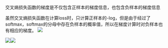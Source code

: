 
交叉熵损失函数的梯度是不仅包含正样本的梯度信息，也包含负样本的梯度信息


虽然交叉熵损失函数在计算loss时，只计算正样本的-log，但是由于经过了softmax，softmax的分母中存在负样本的概率值，所以在梯度计算时对负样本也有相应的梯度。
![](交叉熵损失函数.png)


![](1-交叉熵损失函数.png)![](2-交叉熵损失函数.png)